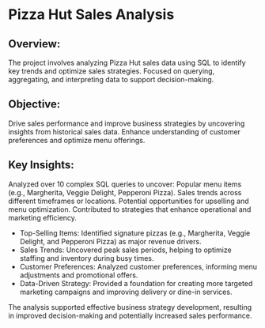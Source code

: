 # Pizza Hut Sales Analysis

## Overview:
The project involves analyzing Pizza Hut sales data using SQL to identify key trends and optimize sales strategies.
Focused on querying, aggregating, and interpreting data to support decision-making.

## Objective:
Drive sales performance and improve business strategies by uncovering insights from historical sales data.
Enhance understanding of customer preferences and optimize menu offerings.

## Key Insights:
Analyzed over 10 complex SQL queries to uncover:
Popular menu items (e.g., Margherita, Veggie Delight, Pepperoni Pizza).
Sales trends across different timeframes or locations.
Potential opportunities for upselling and menu optimization.
Contributed to strategies that enhance operational and marketing efficiency.

- Top-Selling Items: Identified signature pizzas (e.g., Margherita, Veggie Delight, and Pepperoni Pizza) as major revenue drivers.
- Sales Trends: Uncovered peak sales periods, helping to optimize staffing and inventory during busy times.
- Customer Preferences: Analyzed customer preferences, informing menu adjustments and promotional offers.
- Data-Driven Strategy: Provided a foundation for creating more targeted marketing campaigns and improving delivery or dine-in services.

The analysis supported effective business strategy development, resulting in improved decision-making and potentially increased sales performance.
